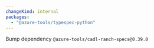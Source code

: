 ```yaml
---
changeKind: internal
packages:
  - "@azure-tools/typespec-python"
---
```


Bump dependency `@azure-tools/cadl-ranch-specs@0.39.0`